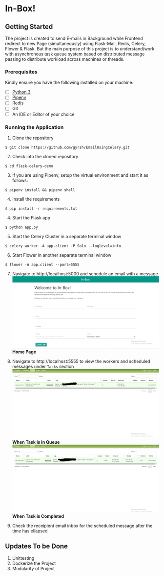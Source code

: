 # In-Box! 

## Getting Started

The project is created to send E-mails in Background while Frontend redirect to new Page (simultaneously) using Flask-Mail, Redis, Celery, Flower & Flask.
But the main purpose of this project is to understand/work with asynchronous task queue system based on distributed message passing to distribute workload across machines or threads.

### Prerequisites

Kindly ensure you have the following installed on your machine:

- [ ] [Python 3](https://realpython.com/installing-python/)
- [ ] [Pipenv](https://pipenv.readthedocs.io/en/latest/#install-pipenv-today)
- [ ] [Redis](http://redis.io/)
- [ ] Git
- [ ] An IDE or Editor of your choice

### Running the Application

1. Clone the repository
```
$ git clone https://github.com/gyrsh/EmailUsingCelery.git
```

2. Check into the cloned repository
```
$ cd flask-celery-demo
```

3. If you are using Pipenv, setup the virtual environment and start it as follows:
```
$ pipenv install && pipenv shell
```

4. Install the requirements
```
$ pip install -r requirements.txt
```

4. Start the Flask app
```
$ python app.py
```

5. Start the Celery Cluster in a separate terminal window
```
$ celery worker -A app.client -P Solo --loglevel=info
```

6. Start Flower in another separate terminal window
```
$ flower -A app.client --port=5555
```

7. Navigate to http://localhost:5000 and schedule an email with a message
<a href="https://github.com/gyrsh"><img src="https://github.com/gyrsh/EmailUsingCelery/blob/main/Screenshot%20(52).png" ></a>
**Home Page**

8. Navigate to http://localhost:5555 to view the workers and scheduled messages under `Tasks` section
<a href="https://github.com/gyrsh"><img src="https://github.com/gyrsh/EmailUsingCelery/blob/main/Screenshot%20(53).png" ></a>
**When Task is in Queue**
<a href="https://github.com/gyrsh"><img src="https://github.com/gyrsh/EmailUsingCelery/blob/main/Screenshot%20(54).png" ></a>
**When Task is Completed**


9. Check the receipient email inbox for the scheduled message after the time has ellapsed

## Updates To be Done 
1. Unittesting
2. Dockerize the Project
3. Modularity of Project
